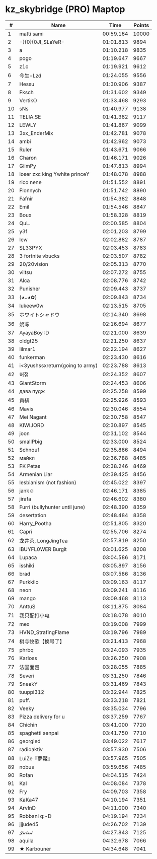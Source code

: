 # kz_skybridge (PRO) Maptop

|  # | Name | Time | Points |
|-------------- | -------------- | -------------- | -------------- | 
| 1 | matti sami | 00:59.164 | 10000 | 
| 2 | -}{0}{0JI_SLaYeR- | 01:01.813 | 9894 | 
| 3 | a | 01:10.218 | 9835 | 
| 4 | pogo | 01:19.647 | 9667 | 
| 5 | z1c | 01:19.921 | 9612 | 
| 6 | 今生-Lzd | 01:24.055 | 9556 | 
| 7 | Hessu | 01:30.906 | 9387 | 
| 8 | Fksch | 01:31.602 | 9349 | 
| 9 | VertikO | 01:33.468 | 9293 | 
| 10 | sNs | 01:40.977 | 9138 | 
| 11 | TELIA.SE | 01:41.382 | 9117 | 
| 12 | LEWLY | 01:41.867 | 9099 | 
| 13 | 3xx_EnderMix | 01:42.781 | 9078 | 
| 14 | ambi | 01:42.962 | 9073 | 
| 15 | Ruler | 01:43.671 | 9066 | 
| 16 | Charon | 01:46.171 | 9026 | 
| 17 | GiimPy | 01:47.813 | 8994 | 
| 18 | loser zxc king ϒwhite princeϒ | 01:48.078 | 8988 | 
| 19 | rico nene | 01:51.552 | 8891 | 
| 20 | Flonnych | 01:51.742 | 8890 | 
| 21 | Fafnir | 01:54.382 | 8848 | 
| 22 | Emil | 01:54.546 | 8847 | 
| 23 | Boux | 01:58.328 | 8819 | 
| 24 | QuL. | 02:00.585 | 8804 | 
| 25 | y3f | 02:01.203 | 8799 | 
| 26 | lew | 02:02.882 | 8787 | 
| 27 | SL33PYX | 02:03.453 | 8783 | 
| 28 | 3 fortnite vbucks | 02:03.507 | 8782 | 
| 29 | 20/20vision | 02:05.313 | 8770 | 
| 30 | viltsu | 02:07.272 | 8755 | 
| 31 | Alca | 02:08.776 | 8742 | 
| 32 | Punisher | 02:09.443 | 8737 | 
| 33 | (◕ᴗ◕✿) | 02:09.843 | 8734 | 
| 34 | lukeew0w | 02:13.515 | 8705 | 
| 35 | ホワイトシャドウ | 02:14.340 | 8698 | 
| 36 | 奶冻 | 02:16.694 | 8677 | 
| 37 | AyayaBoy :D | 02:21.000 | 8639 | 
| 38 | oldgt25 | 02:21.250 | 8637 | 
| 39 | lilmar1 | 02:22.194 | 8627 | 
| 40 | funkerman | 02:23.430 | 8616 | 
| 41 | i<3yushssxreturn(going to army) | 02:23.788 | 8613 | 
| 42 | 허접 | 02:24.352 | 8607 | 
| 43 | GiantStorm | 02:24.453 | 8606 | 
| 44 | дава пудж | 02:25.258 | 8599 | 
| 45 | 貢緋 | 02:25.926 | 8593 | 
| 46 | Mavis | 02:30.046 | 8554 | 
| 47 | Mei Nagant | 02:30.758 | 8547 | 
| 48 | KIWIJORD | 02:30.897 | 8545 | 
| 49 | joon | 02:31.102 | 8544 | 
| 50 | smallPbig | 02:33.000 | 8524 | 
| 51 | Schnouf | 02:35.866 | 8494 | 
| 52 | майкл | 02:36.788 | 8485 | 
| 53 | FK Petas | 02:38.246 | 8469 | 
| 54 | Armenian Liar | 02:39.425 | 8456 | 
| 55 | lesbianism (not fashion) | 02:45.022 | 8397 | 
| 56 | jank☺ | 02:46.171 | 8385 | 
| 57 | jirafa | 02:46.602 | 8380 | 
| 58 | Furri (bullyhunter until june) | 02:48.390 | 8359 | 
| 59 | desertation | 02:48.484 | 8358 | 
| 60 | Harry_Pootha | 02:51.805 | 8320 | 
| 61 | Capri | 02:55.706 | 8274 | 
| 62 | 龙井茶, LongJingTea | 02:57.819 | 8250 | 
| 63 | iBUYFL0WER Burgit | 03:01.625 | 8208 | 
| 64 | Lupaca | 03:04.586 | 8171 | 
| 65 | isshiki | 03:05.897 | 8156 | 
| 66 | brad | 03:07.586 | 8136 | 
| 67 | Purkkilo | 03:09.163 | 8117 | 
| 68 | neon | 03:09.241 | 8116 | 
| 69 | mango | 03:09.468 | 8113 | 
| 70 | AnttuS | 03:11.875 | 8084 | 
| 71 | 我只配打小电 | 03:18.078 | 8010 | 
| 72 | mex | 03:19.008 | 7999 | 
| 73 | HVND_StrafingFlame | 03:19.796 | 7989 | 
| 74 | 树与牧歌【换号了】 | 03:21.413 | 7968 | 
| 75 | phrbq | 03:24.093 | 7935 | 
| 76 | Karloss | 03:26.250 | 7908 | 
| 77 | 法国面包 | 03:28.055 | 7885 | 
| 78 | Severi | 03:31.250 | 7846 | 
| 79 | SneakY | 03:31.469 | 7843 | 
| 80 | tuuppi312 | 03:32.944 | 7825 | 
| 81 | puff. | 03:33.218 | 7821 | 
| 82 | Veeky | 03:35.034 | 7796 | 
| 83 | Pizza delivery for u | 03:37.259 | 7767 | 
| 84 | Chichin | 03:41.000 | 7720 | 
| 85 | spaghetti senpai | 03:41.750 | 7710 | 
| 86 | georgied | 03:49.022 | 7617 | 
| 87 | radioaktiv | 03:57.930 | 7506 | 
| 88 | LuiZe『夢魘』 | 03:57.965 | 7505 | 
| 89 | nobus | 03:59.656 | 7485 | 
| 90 | Rofan | 04:04.515 | 7424 | 
| 91 | Kal | 04:08.084 | 7378 | 
| 92 | Fry | 04:09.703 | 7358 | 
| 93 | KaKa47 | 04:10.194 | 7351 | 
| 94 | ArvInD | 04:11.000 | 7340 | 
| 95 | Robbani q:-D | 04:19.194 | 7234 | 
| 96 | jjjude45 | 04:26.702 | 7139 | 
| 97 | 𝒥𝓊𝒾𝓈𝓈𝒾 | 04:27.843 | 7125 | 
| 98 | aquila | 04:32.678 | 7066 | 
| 99 | ★ Karbouner | 04:34.648 | 7041 | 

